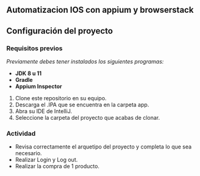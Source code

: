 ## Automatizacion IOS con appium y browserstack

## Configuración del proyecto 

### Requisitos previos 

_Previamente debes tener instalados los siguientes programas:_

*   **JDK 8 u 11**
*   **Gradle**
*   **Appium Inspector**

1. Clone este repositorio en su equipo.
2. Descarga el .IPA que se encuentra en la carpeta app. 
3. Abra su IDE de IntelliJ.
4. Seleccione la carpeta del proyecto que acabas de clonar.

### Actividad

* Revisa correctamente el arquetipo del proyecto y completa lo que sea necesario.
* Realizar Login y Log out.
* Realizar la compra de 1 producto.